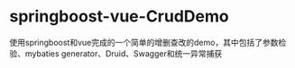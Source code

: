 # springboost-vue-CrudDemo
使用springboost和vue完成的一个简单的增删查改的demo，其中包括了参数检验、mybaties generator、Druid、Swagger和统一异常捕获
